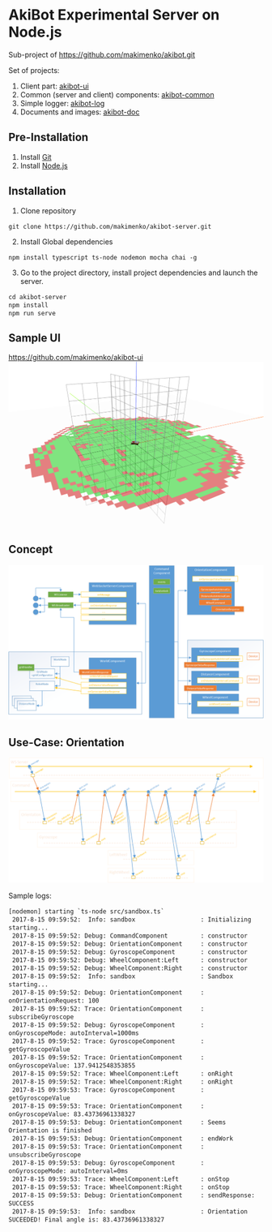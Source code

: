 # AkiBot Experimental Server on Node.js
Sub-project of https://github.com/makimenko/akibot.git

Set of projects:
1. Client part: [akibot-ui](https://github.com/makimenko/akibot-ui)
2. Common (server and client) components: [akibot-common](https://github.com/makimenko/akibot-common)
4. Simple logger: [akibot-log](https://github.com/makimenko/akibot-log)
5. Documents and images: [akibot-doc](https://github.com/makimenko/akibot-doc)


## Pre-Installation
1. Install [Git](https://git-scm.com)
2. Install [Node.js](https://nodejs.org/en/download)

## Installation
1. Clone repository
```
git clone https://github.com/makimenko/akibot-server.git
```

2. Install Global dependencies
```
npm install typescript ts-node nodemon mocha chai -g
```

3. Go to the project directory, install project dependencies and launch the server.
```
cd akibot-server
npm install
npm run serve
```

## Sample UI
https://github.com/makimenko/akibot-ui
![UI Example](https://raw.githubusercontent.com/makimenko/akibot-doc/master/img/UI_Sample1.png "UI Example")

## Concept
![World Nodes](https://raw.githubusercontent.com/makimenko/akibot-doc/master/img/Nodes.png "World Nodes")

## Use-Case: Orientation
![Orientation Workflow Example](https://raw.githubusercontent.com/makimenko/akibot-doc/master/img/Orientation.png "Orientation Workflow Example")

Sample logs:
```
[nodemon] starting `ts-node src/sandbox.ts`
 2017-8-15 09:59:52:  Info: sandbox                  : Initializing starting...
 2017-8-15 09:59:52: Debug: CommandComponent         : constructor
 2017-8-15 09:59:52: Debug: OrientationComponent     : constructor
 2017-8-15 09:59:52: Debug: GyroscopeComponent       : constructor
 2017-8-15 09:59:52: Debug: WheelComponent:Left      : constructor
 2017-8-15 09:59:52: Debug: WheelComponent:Right     : constructor
 2017-8-15 09:59:52:  Info: sandbox                  : Sandbox starting...
 2017-8-15 09:59:52: Debug: OrientationComponent     : onOrientationRequest: 100
 2017-8-15 09:59:52: Trace: OrientationComponent     : subscribeGyroscope
 2017-8-15 09:59:52: Debug: GyroscopeComponent       : onGyroscopeMode: autoInterval=1000ms
 2017-8-15 09:59:52: Trace: GyroscopeComponent       : getGyroscopeValue
 2017-8-15 09:59:52: Trace: OrientationComponent     : onGyroscopeValue: 137.9412548353855
 2017-8-15 09:59:52: Trace: WheelComponent:Left      : onRight
 2017-8-15 09:59:52: Trace: WheelComponent:Right     : onRight
 2017-8-15 09:59:53: Trace: GyroscopeComponent       : getGyroscopeValue
 2017-8-15 09:59:53: Trace: OrientationComponent     : onGyroscopeValue: 83.43736961338327
 2017-8-15 09:59:53: Debug: OrientationComponent     : Seems Orientation is finished
 2017-8-15 09:59:53: Debug: OrientationComponent     : endWork
 2017-8-15 09:59:53: Trace: OrientationComponent     : unsubscribeGyroscope
 2017-8-15 09:59:53: Debug: GyroscopeComponent       : onGyroscopeMode: autoInterval=0ms
 2017-8-15 09:59:53: Trace: WheelComponent:Left      : onStop
 2017-8-15 09:59:53: Trace: WheelComponent:Right     : onStop
 2017-8-15 09:59:53: Debug: OrientationComponent     : sendResponse: SUCCESS
 2017-8-15 09:59:53:  Info: sandbox                  : Orientation SUCEEDED! Final angle is: 83.43736961338327
 ```
